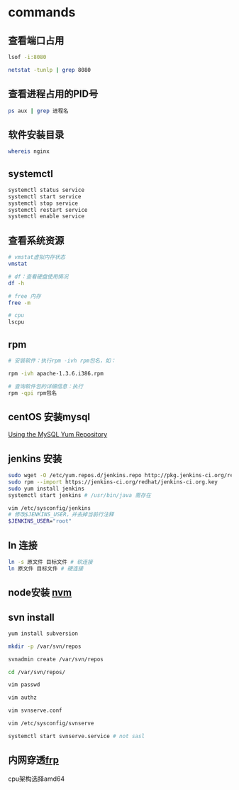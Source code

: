 # commands


## 查看端口占用

``` bash
lsof -i:8080

netstat -tunlp | grep 8080
```
## 查看进程占用的PID号
```bash
ps aux | grep 进程名 
```

## 软件安装目录
``` bash
whereis nginx
```

## systemctl
``` bash
systemctl status service
systemctl start service
systemctl stop service
systemctl restart service
systemctl enable service
```

## 查看系统资源
``` bash
# vmstat虚拟内存状态
vmstat

# df：查看硬盘使用情况
df -h

# free 内存
free -m

# cpu
lscpu
```

## rpm 
```bash
# 安装软件：执行rpm -ivh rpm包名，如：

rpm -ivh apache-1.3.6.i386.rpm

# 查询软件包的详细信息：执行
rpm -qpi rpm包名
```


## centOS 安装mysql

[Using the MySQL Yum Repository](https://dev.mysql.com/doc/mysql-yum-repo-quick-guide/en/)

## jenkins 安装
```bash
sudo wget -O /etc/yum.repos.d/jenkins.repo http://pkg.jenkins-ci.org/redhat/jenkins.repo
sudo rpm --import https://jenkins-ci.org/redhat/jenkins-ci.org.key
sudo yum install jenkins
systemctl start jenkins # /usr/bin/java 需存在

vim /etc/sysconfig/jenkins
# 修改$JENKINS_USER，并去掉当前行注释
$JENKINS_USER="root"
```

## ln 连接
```bash
ln -s 原文件 目标文件 # 软连接
ln 原文件 目标文件 # 硬连接
```
## node安装 [nvm](https://github.com/creationix/nvm#install-script)

## svn install

```bash
yum install subversion

mkdir -p /var/svn/repos

svnadmin create /var/svn/repos

cd /var/svn/repos/

vim passwd 

vim authz

vim svnserve.conf

vim /etc/sysconfig/svnserve

systemctl start svnserve.service # not sasl
```

## 内网穿透[frp](https://github.com/fatedier/frp)

cpu架构选择amd64
